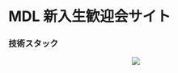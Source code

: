 # MDL 新入生歓迎会サイト

### 技術スタック
<div align="center">
  <a href="https://skillicons.dev">
    <img src="https://skillicons.dev/icons?i=typescript,react,nextjs,tailwindcss,vercel" /></br>
  </a>
</div>
